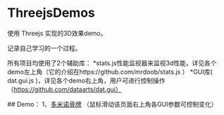 ﻿# ThreejsDemos

使用 Threejs 实现的3D效果demo。

记录自己学习的一个过程。

所有项目均使用了2个辅助库：
*stats.js性能监视器来监视3d性能，详见各个demo左上角（它的介绍在https://github.com/mrdoob/stats.js ）
*GUI库( dat.gui.js )，详见各个demo右上角，用户可进行控制操作（https://github.com/dataarts/dat.gui）

﻿## Demo：
1、<a href="http://zouyang1230.com/project/threejs/card.html" target="_blank">多米诺骨牌</a>
（鼠标滑动该页面右上角各GUI参数可控制变化）





<script type="text/javascript">
	$(document).ready(function() {
	    //为超链接加上target='_blank'属性
		$('a[href^="http"]').each(function() {
			$(this).attr('target', '_blank');
		});
	});
</script>
